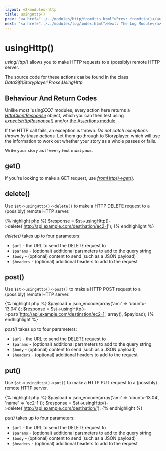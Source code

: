 ```yaml
---
layout: v2/modules-http
title: usingHttp()
prev: '<a href="../../modules/http/fromHttp.html">Prev: fromHttp()</a>'
next: '<a href="../../modules/log/index.html">Next: The Log Module</a>'
---
```


# usingHttp()

_usingHttp()_ allows you to make HTTP requests to a (possibly) remote HTTP server.

The source code for these actions can be found in the class _DataSift\Storyplayer\Prose\UsingHttp_.

## Behaviour And Return Codes

Unlike most 'usingXXX' modules, every action here returns a _[HttpClientResponse](HttpClientResponse.html)_ object, which you can then test using _[expectsHttpResponse()](expectsHttpResponse.html)_ and/or [the Assertions module](../assertions/index.html).

If the HTTP call fails, an exception is thrown. _Do not catch exceptions thrown by these actions._ Let them go through to Storyplayer, which will use the information to work out whether your story as a whole passes or fails.

Write your story as if every test must pass.

## get()

If you're looking to make a GET request, use _[fromHttp()->get()](fromHttp.html#get)_.

## delete()

Use `$st->usingHttp()->delete()` to make a HTTP DELETE request to a (possibly) remote HTTP server.

{% highlight php %}
$response = $st->usingHttp()->delete('http://api.example.com/destination/ec2-1');
{% endhighlight %}

_delete()_ takes up to four parameters:

* `$url` - the URL to send the DELETE request to
* `$params` - (optional) additional parameters to add to the query string
* `$body` - (optional) content to send (such as a JSON payload)
* `$headers` - (optional) additional headers to add to the request

## post()

Use `$st->usingHttp()->post()` to make a HTTP POST request to a (possibly) remote HTTP server.

{% highlight php %}
$payload = json_encode(array('ami' => 'ubuntu-13.04'));
$response = $st->usingHttp()->post('http://api.example.com/destination/ec2-1', array(), $payload);
{% endhighlight %}

_post()_ takes up to four parameters:

* `$url` - the URL to send the DELETE request to
* `$params` - (optional) additional parameters to add to the query string
* `$body` - (optional) content to send (such as a JSON payload)
* `$headers` - (optional) additional headers to add to the request

## put()

Use `$st->usingHttp()->put()` to make a HTTP PUT request to a (possibly) remote HTTP server.

{% highlight php %}
$payload = json_encode(array('ami' => 'ubuntu-13.04', 'name' => 'ec2-1'));
$response = $st->usingHttp()->delete('http://api.example.com/destination/');
{% endhighlight %}

_put()_ takes up to four parameters:

* `$url` - the URL to send the DELETE request to
* `$params` - (optional) additional parameters to add to the query string
* `$body` - (optional) content to send (such as a JSON payload)
* `$headers` - (optional) additional headers to add to the request
